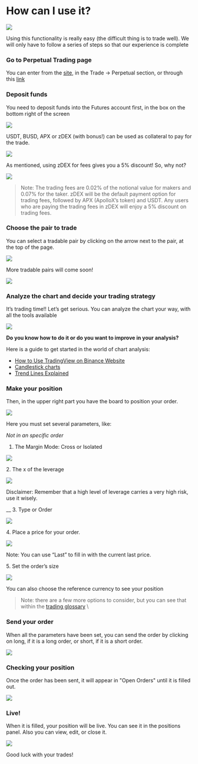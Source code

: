 # How can I use it?

![](../../../.gitbook/images/how-to-panzDEXswap-without-cex-header.png)

Using this functionality is really easy (the difficult thing is to trade well). We will only have to follow a series of steps so that our experience is complete

### Go to Perpetual Trading page&#x20;

You can enter from the [site](https://zexdex.app), in the Trade → Perpetual section, or through this [link ](https://perp.zexdex.app/en/futures/BTCUSDT)

### Deposit funds&#x20;

You need to deposit funds into the Futures account first, in the box on the bottom right of the screen

![](https://lh6.googleusercontent.com/cz-OoCaRg3AfqTcETGTQVvsX_gfbm28fNJrUAxcljM823Bw1etFN3gArU5v8HljjzJU-lE3aV_5ENUySwioNYo_cQp__KwzEwo60ABmuWsqAzT5nM-nUse3ROcMdj2FhUChgsdGo)

USDT, BUSD, APX or zDEX (with bonus!) can be used as collateral to pay for the trade.

![](https://lh6.googleusercontent.com/3tFEo_gYD7r41o7RCFnd61NiEzJkqGc5uiZP3tRzEomAI805HPikW6tEDBzbyxK-kL5hptEqCIXax2wgASbbHcuN8FpKT4-hK6bFmkNyxmXJ2QIQxZRr38VTA_qg9HKmEbN2kNev)

As mentioned, using zDEX for fees gives you a 5% discount! So, why not?

![](https://lh3.googleusercontent.com/UiwXc1dgPqm07Ai0XKGuYAHLDbENm51_v93vMwHkUdb2HI-Hm5qEI2gbEVtzboatzv0-E9iesik8NF3ON74QXaXaW5jLcOJ5JjegI-8oMiidUf-MiZHjvvxnmd1HTfdnFrNgF8cG)

> Note: The trading fees are 0.02% of the notional value for makers and 0.07% for the taker. zDEX will be the default payment option for trading fees, followed by APX (ApolloX’s token) and USDT. Any users who are paying the trading fees in zDEX will enjoy a 5% discount on trading fees.

### Choose the pair to trade&#x20;

You can select a tradable pair by clicking on the arrow next to the pair, at the top of the page.

![](https://lh4.googleusercontent.com/OtHWwOgKp13zb-f-lVkgYShNPYD05B5hYrZIKasq2H-ev-05P1s4cYedXIwt4xsuGU2__7O7JwLwy66ERraUl2edkSmQSiaXcU5ilVXpTs39D-xiHB7q4p1q8NA7lpjCWuVe3E2z)

More tradable pairs will come soon!

![](https://lh5.googleusercontent.com/yqnCEMigm39LpeG2tPHzXjgZOH08Je3Hhyj0tUxnqjFD2xBqwImoo4xMwjabnNWd0rXtyVcgBj5y4QuNod4QD0js4x-75S9VjsaF1LaLPbiL5G4c2KZUN9Aclqj3cf4EdUGg08Ia)

### Analyze the chart and decide your trading strategy

&#x20;It’s trading time!! Let’s get serious. You can analyze the chart your way, with all the tools available

![](https://lh4.googleusercontent.com/_xJvQoCSOdq6AqB-KEMiAYtXwUp_ZS3DwNcC-x0jzNnBWTDLdKhRXwREPGwhC7fyirLJ10iKnhUPey-v1EkFDynQmqgNGuySYTpPmDx0A2bl7Pk0uZ8fBEGFPfBuwXBcWcIG2JFO)

**Do you know how to do it or do you want to improve in your analysis?**

Here is a guide to get started in the world of chart analysis:

- [How to Use TradingView on Binance Website](https://www.binance.com/en/support/faq/8419126024404348a1c6e4039fbed3fe)
- [Candlestick charts](https://academy.binance.com/en/articles/a-beginners-guide-to-candlestick-charts)
- [Trend Lines Explained](https://academy.binance.com/en/articles/trend-lines-explained)

### Make your position&#x20;

Then, in the upper right part you have the board to position your order.

![](https://lh3.googleusercontent.com/rQXCNgMoR4OzR_wXu92Mtgb22O7rAnOlrP0pL0VpXnurfrekOG0HwzUOBWQV-PtMinA1s8lo6KmtT78h3pGmTOF-ajO-G3EDg9CK56q-cPZNLUWJanE9-mEjOhJ4rWncb35PZEfq)

Here you must set several parameters, like:

_Not in an specific order_

1. The Margin Mode: Cross or Isolated

![](https://lh4.googleusercontent.com/tplKHXPvrTQXPkNL9BSjVsIBAqfVDWyfh0mU0HDYDRXf4KRUEyu5xzDivGkzfw7JNsEUpQWXvPt8q1Wn26yeX21-DrhhwMTtMpFvFLyTKUxSOteAugTrlTgwvKro0zOluqFmELJQ)

&#x20; 2\. The x of the leverage

![](https://lh5.googleusercontent.com/ikaG0tpWYcynBZbEOmoR1XLYZzaFXwHwD6MCrlqDCLGDOa3LA1KQh4Gp8uv_BAPNo8z3r1bLe_DzEGjNyI22ja_oIOF9A4vfdLEpsoAxcKj5rboH9Ip2eLkBZUfBPZJpXwL_KJ0s)

Disclaimer: Remember that a high level of leverage carries a very high risk, use it wisely.

&#x20; \_\_ 3. Type or Order

![](https://lh3.googleusercontent.com/If2SXl-FUCTuy0eNJkmF0ONspdYPeIWFBXvyLkH6Hc0B1CwAzd9EP5rMQGSjr23hK9sDDUmL0rSN9R28AL9_-x_f0jsFdfrn7WFOjEcqfPaxerPjGSq1iIpxz6tcN_A839ASRF3B)

&#x20; 4\. Place a price for your order.

![](https://lh4.googleusercontent.com/J8rbXc_DhROHaZRoVCBELwIIraVg_uL2V-8bn2Ci2sm80jEmbS6q4CMuJ-Njv3Dx2L_OeoS-PTh-haPuW4uYsKIxQdWQdFttyFrTPFHp19u1nVz_V0MM6QsQdmKiyUD-imRSryU1)

Note: You can use “Last” to fill in with the current last price.

&#x20; 5\. Set the order’s size

![](https://lh5.googleusercontent.com/OBtTNov5_h4-yWaOl17W8yZt2hnThsSiTF_ydyJdlrDEOi2mZAHRoIik0-9-bzGRFfbBAJ3QvzC7x4G65fHjrKeLAYNMsvTszr_7N8GIRdBV8P23FtD3eteEt-u3HPWutUWpFwu0)

You can also choose the reference currency to see your position

> Note: there are a few more options to consider, but you can see that within the [trading glossary](https://app.gitbook.com/o/-MHRKTpKSfYQBsO7YgOo/s/-MHREX7DHcljbY5IkjgJ-1972196547/~/changes/kV67VeywrXQ7vYfX5se0/products/zexdex/perpetual-trading/glossary) \

### Send your order

When all the parameters have been set, you can send the order by clicking on long, if it is a long order, or short, if it is a short order.

![](<../../../.gitbook/images/image (59) (2).png>)

### Checking your position

Once the order has been sent, it will appear in "Open Orders" until it is filled out.

![](https://lh6.googleusercontent.com/dIGg0mdxTNk7N3v3RI2eQ_CUmktxBiOQ-mDVQb_aBKPQuFYNIuOdTL55KLSjFPfxZp4DwrbfImykOPaWJl35iljOA8gv7nqgXYWGtgpFdLzxSebqjOy2KzIS7oqFAhwNd3cz2wRK)

### Live!

When it is filled, your position will be live. You can see it in the positions panel. Also you can view, edit, or close it.

![](https://lh4.googleusercontent.com/Bx9Ri4__6BG1Z1mVcIJh42xpyP-H6ijFv7iI9JxAlHvZkYs2lxnSQm8fQjXZ7TGjCHwf7DmNuSFdb0dtw60R5Duy0VO__GvSaKwFzzgt9ovbfm9j-U93r5mLlxKZzF6r4VfZQHjz)

Good luck with your trades!
